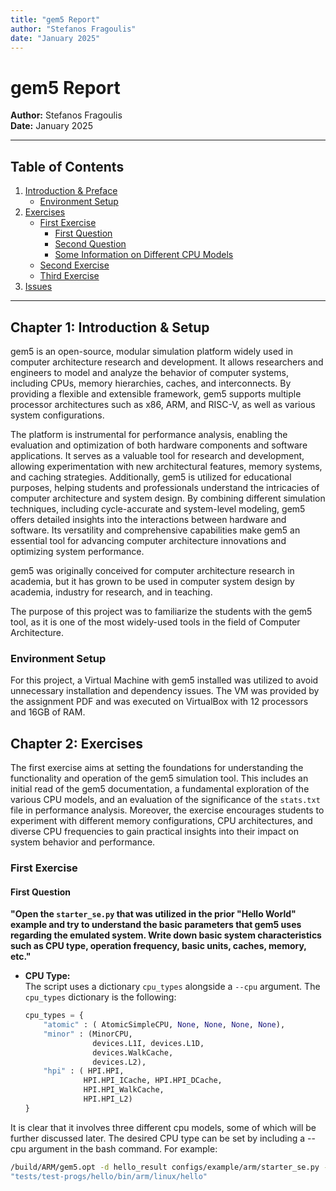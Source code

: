```yaml
---
title: "gem5 Report"
author: "Stefanos Fragoulis"
date: "January 2025"
---
```


# gem5 Report

**Author:** Stefanos Fragoulis  
**Date:** January 2025

---

## Table of Contents

1. [Introduction & Preface](#introduction--preface)
    - [Environment Setup](#environment-setup)
2. [Exercises](#exercises)
    - [First Exercise](#first-exercise)
        - [First Question](#first-question)
        - [Second Question](#second-question)
        - [Some Information on Different CPU Models](#some-information-on-different-cpu-models)
    - [Second Exercise](#second-exercise)
    - [Third Exercise](#third-exercise)
3. [Issues](#issues)

---

## Chapter 1: Introduction & Setup



gem5 is an open-source, modular simulation platform widely used in computer architecture research and development. It allows researchers and engineers to model and analyze the behavior of computer systems, including CPUs, memory hierarchies, caches, and interconnects. By providing a flexible and extensible framework, gem5 supports multiple processor architectures such as x86, ARM, and RISC-V, as well as various system configurations.

The platform is instrumental for performance analysis, enabling the evaluation and optimization of both hardware components and software applications. It serves as a valuable tool for research and development, allowing experimentation with new architectural features, memory systems, and caching strategies. Additionally, gem5 is utilized for educational purposes, helping students and professionals understand the intricacies of computer architecture and system design. By combining different simulation techniques, including cycle-accurate and system-level modeling, gem5 offers detailed insights into the interactions between hardware and software. Its versatility and comprehensive capabilities make gem5 an essential tool for advancing computer architecture innovations and optimizing system performance.

gem5 was originally conceived for computer architecture research in academia, but it has grown to be used in computer system design by academia, industry for research, and in teaching.

The purpose of this project was to familiarize the students with the gem5 tool, as it is one of the most widely-used tools in the field of Computer Architecture.

### Environment Setup



For this project, a Virtual Machine with gem5 installed was utilized to avoid unnecessary installation and dependency issues. The VM was provided by the assignment PDF and was executed on VirtualBox with 12 processors and 16GB of RAM.

## Chapter 2: Exercises



The first exercise aims at setting the foundations for understanding the functionality and operation of the gem5 simulation tool. This includes an initial read of the gem5 documentation, a fundamental exploration of the various CPU models, and an evaluation of the significance of the `stats.txt` file in performance analysis. Moreover, the exercise encourages students to experiment with different memory configurations, CPU architectures, and diverse CPU frequencies to gain practical insights into their impact on system behavior and performance.

### First Exercise

#### First Question

**"Open the `starter_se.py` that was utilized in the prior "Hello World" example and try to understand the basic parameters that gem5 uses regarding the emulated system. Write down basic system characteristics such as CPU type, operation frequency, basic units, caches, memory, etc."**

- **CPU Type:**  
  The script uses a dictionary `cpu_types` alongside a `--cpu` argument. The `cpu_types` dictionary is the following:

  ```python
  cpu_types = {
      "atomic" : ( AtomicSimpleCPU, None, None, None, None),
      "minor" : (MinorCPU,
                 devices.L1I, devices.L1D,
                 devices.WalkCache,
                 devices.L2),
      "hpi" : ( HPI.HPI,
               HPI.HPI_ICache, HPI.HPI_DCache,
               HPI.HPI_WalkCache,
               HPI.HPI_L2)
  }

It is clear that it involves three different cpu models, some of which will be further discussed later. The desired CPU type can be set by including a --cpu argument in the bash command. For example:

```bash
/build/ARM/gem5.opt -d hello_result configs/example/arm/starter_se.py --cpu="minor" 
"tests/test-progs/hello/bin/arm/linux/hello" 
